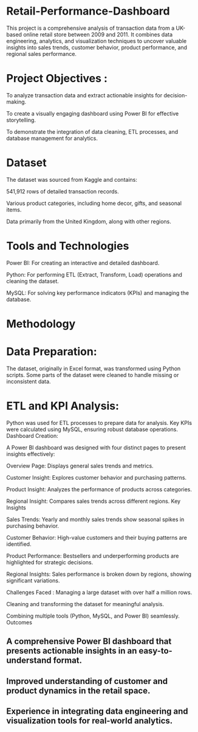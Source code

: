 # Retail-Performance-Dashboard
This project is a comprehensive analysis of transaction data from a UK-based online retail store between 2009 and 2011. It combines data engineering, analytics, and visualization techniques to uncover valuable insights into sales trends, customer behavior, product performance, and regional sales performance.

# Project Objectives :
To analyze transaction data and extract actionable insights for decision-making.

To create a visually engaging dashboard using Power BI for effective storytelling.

To demonstrate the integration of data cleaning, ETL processes, and database management for analytics.

# Dataset 

The dataset was sourced from Kaggle and contains:

541,912 rows of detailed transaction records.

Various product categories, including home decor, gifts, and seasonal items.

Data primarily from the United Kingdom, along with other regions.

# Tools and Technologies
Power BI: For creating an interactive and detailed dashboard.

Python: For performing ETL (Extract, Transform, Load) operations and cleaning the dataset.

MySQL: For solving key performance indicators (KPIs) and managing the database.

# Methodology

# Data Preparation:

The dataset, originally in Excel format, was transformed using Python scripts.
Some parts of the dataset were cleaned to handle missing or inconsistent data.

# ETL and KPI Analysis:

Python was used for ETL processes to prepare data for analysis.
Key KPIs were calculated using MySQL, ensuring robust database operations.
Dashboard Creation:

A Power BI dashboard was designed with four distinct pages to present insights effectively:

Overview Page: Displays general sales trends and metrics.

Customer Insight: Explores customer behavior and purchasing patterns.

Product Insight: Analyzes the performance of products across categories.

Regional Insight: Compares sales trends across different regions.
Key Insights

Sales Trends: Yearly and monthly sales trends show seasonal spikes in purchasing behavior.

Customer Behavior: High-value customers and their buying patterns are identified.

Product Performance: Bestsellers and underperforming products are highlighted for strategic decisions.

Regional Insights: Sales performance is broken down by regions, showing significant variations.

Challenges Faced :
Managing a large dataset with over half a million rows.

Cleaning and transforming the dataset for meaningful analysis.

Combining multiple tools (Python, MySQL, and Power BI) seamlessly.
Outcomes

## A comprehensive Power BI dashboard that presents actionable insights in an easy-to-understand format.
## Improved understanding of customer and product dynamics in the retail space.
## Experience in integrating data engineering and visualization tools for real-world analytics.

